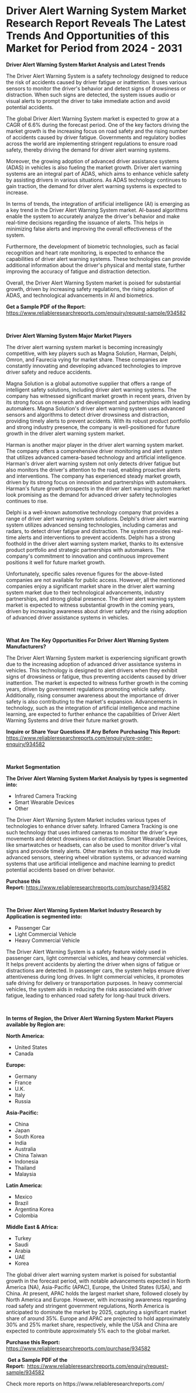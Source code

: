 <p><h1>Driver Alert Warning System Market Research Report Reveals The Latest Trends And Opportunities of this Market for Period from 2024 - 2031</h1></p><p><strong>Driver Alert Warning System Market Analysis and Latest Trends</strong></p>
<p><p>The Driver Alert Warning System is a safety technology designed to reduce the risk of accidents caused by driver fatigue or inattention. It uses various sensors to monitor the driver's behavior and detect signs of drowsiness or distraction. When such signs are detected, the system issues audio or visual alerts to prompt the driver to take immediate action and avoid potential accidents.</p><p>The global Driver Alert Warning System market is expected to grow at a CAGR of 6.6% during the forecast period. One of the key factors driving the market growth is the increasing focus on road safety and the rising number of accidents caused by driver fatigue. Governments and regulatory bodies across the world are implementing stringent regulations to ensure road safety, thereby driving the demand for driver alert warning systems.</p><p>Moreover, the growing adoption of advanced driver assistance systems (ADAS) in vehicles is also fueling the market growth. Driver alert warning systems are an integral part of ADAS, which aims to enhance vehicle safety by assisting drivers in various situations. As ADAS technology continues to gain traction, the demand for driver alert warning systems is expected to increase.</p><p>In terms of trends, the integration of artificial intelligence (AI) is emerging as a key trend in the Driver Alert Warning System market. AI-based algorithms enable the system to accurately analyze the driver's behavior and make real-time decisions regarding the issuance of alerts. This helps in minimizing false alerts and improving the overall effectiveness of the system.</p><p>Furthermore, the development of biometric technologies, such as facial recognition and heart rate monitoring, is expected to enhance the capabilities of driver alert warning systems. These technologies can provide additional information about the driver's physical and mental state, further improving the accuracy of fatigue and distraction detection.</p><p>Overall, the Driver Alert Warning System market is poised for substantial growth, driven by increasing safety regulations, the rising adoption of ADAS, and technological advancements in AI and biometrics.</p></p>
<p><strong>Get a Sample PDF of the Report:&nbsp;</strong> <a href="https://www.reliableresearchreports.com/enquiry/request-sample/934582">https://www.reliableresearchreports.com/enquiry/request-sample/934582</a></p>
<p>&nbsp;</p>
<p><strong>Driver Alert Warning System Major Market Players</strong></p>
<p><p>The driver alert warning system market is becoming increasingly competitive, with key players such as Magna Solution, Harman, Delphi, Omron, and Faurecia vying for market share. These companies are constantly innovating and developing advanced technologies to improve driver safety and reduce accidents.</p><p>Magna Solution is a global automotive supplier that offers a range of intelligent safety solutions, including driver alert warning systems. The company has witnessed significant market growth in recent years, driven by its strong focus on research and development and partnerships with leading automakers. Magna Solution's driver alert warning system uses advanced sensors and algorithms to detect driver drowsiness and distraction, providing timely alerts to prevent accidents. With its robust product portfolio and strong industry presence, the company is well-positioned for future growth in the driver alert warning system market.</p><p>Harman is another major player in the driver alert warning system market. The company offers a comprehensive driver monitoring and alert system that utilizes advanced camera-based technology and artificial intelligence. Harman's driver alert warning system not only detects driver fatigue but also monitors the driver's attention to the road, enabling proactive alerts and interventions. The company has experienced steady market growth, driven by its strong focus on innovation and partnerships with automakers. Harman's future growth prospects in the driver alert warning system market look promising as the demand for advanced driver safety technologies continues to rise.</p><p>Delphi is a well-known automotive technology company that provides a range of driver alert warning system solutions. Delphi's driver alert warning system utilizes advanced sensing technologies, including cameras and radars, to detect driver fatigue and distraction. The system provides real-time alerts and interventions to prevent accidents. Delphi has a strong foothold in the driver alert warning system market, thanks to its extensive product portfolio and strategic partnerships with automakers. The company's commitment to innovation and continuous improvement positions it well for future market growth.</p><p>Unfortunately, specific sales revenue figures for the above-listed companies are not available for public access. However, all the mentioned companies enjoy a significant market share in the driver alert warning system market due to their technological advancements, industry partnerships, and strong global presence. The driver alert warning system market is expected to witness substantial growth in the coming years, driven by increasing awareness about driver safety and the rising adoption of advanced driver assistance systems in vehicles.</p></p>
<p>&nbsp;</p>
<p><strong>What Are The Key Opportunities For Driver Alert Warning System Manufacturers?</strong></p>
<p><p>The Driver Alert Warning System market is experiencing significant growth due to the increasing adoption of advanced driver assistance systems in vehicles. This technology is designed to alert drivers when they exhibit signs of drowsiness or fatigue, thus preventing accidents caused by driver inattention. The market is expected to witness further growth in the coming years, driven by government regulations promoting vehicle safety. Additionally, rising consumer awareness about the importance of driver safety is also contributing to the market's expansion. Advancements in technology, such as the integration of artificial intelligence and machine learning, are expected to further enhance the capabilities of Driver Alert Warning Systems and drive their future market growth.</p></p>
<p><strong>Inquire or Share Your Questions If Any Before Purchasing This Report:</strong> <a href="https://www.reliableresearchreports.com/enquiry/pre-order-enquiry/934582">https://www.reliableresearchreports.com/enquiry/pre-order-enquiry/934582</a></p>
<p>&nbsp;</p>
<p><strong>Market Segmentation</strong></p>
<p><strong>The Driver Alert Warning System Market Analysis by types is segmented into:</strong></p>
<p><ul><li>Infrared Camera Tracking</li><li>Smart Wearable Devices</li><li>Other</li></ul></p>
<p><p>The Driver Alert Warning System Market includes various types of technologies to enhance driver safety. Infrared Camera Tracking is one such technology that uses infrared cameras to monitor the driver's eye movements and detect drowsiness or distraction. Smart Wearable Devices, like smartwatches or headsets, can also be used to monitor driver's vital signs and provide timely alerts. Other markets in this sector may include advanced sensors, steering wheel vibration systems, or advanced warning systems that use artificial intelligence and machine learning to predict potential accidents based on driver behavior.</p></p>
<p><strong>Purchase this Report:&nbsp;</strong><a href="https://www.reliableresearchreports.com/purchase/934582">https://www.reliableresearchreports.com/purchase/934582</a></p>
<p>&nbsp;</p>
<p><strong>The Driver Alert Warning System Market Industry Research by Application is segmented into:</strong></p>
<p><ul><li>Passenger Car</li><li>Light Commercial Vehicle</li><li>Heavy Commercial Vehicle</li></ul></p>
<p><p>The Driver Alert Warning System is a safety feature widely used in passenger cars, light commercial vehicles, and heavy commercial vehicles. It helps prevent accidents by alerting the driver when signs of fatigue or distractions are detected. In passenger cars, the system helps ensure driver attentiveness during long drives. In light commercial vehicles, it promotes safe driving for delivery or transportation purposes. In heavy commercial vehicles, the system aids in reducing the risks associated with driver fatigue, leading to enhanced road safety for long-haul truck drivers.</p></p>
<p>&nbsp;</p>
<p><strong>In terms of Region, the Driver Alert Warning System Market Players available by Region are:</strong></p>
<p>
    <p> <strong> North America: </strong>
        <ul>
            <li>United States</li>
            <li>Canada</li>
        </ul>
        </p> 
    <p> <strong> Europe: </strong>
        <ul>
            <li>Germany</li>
            <li>France</li>
            <li>U.K.</li>
            <li>Italy</li>
            <li>Russia</li>
        </ul>
        </p> 
    <p> <strong> Asia-Pacific: </strong>
        <ul>
            <li>China</li>
            <li>Japan</li>
            <li>South Korea</li>
            <li>India</li>
            <li>Australia</li>
            <li>China Taiwan</li>
            <li>Indonesia</li>
            <li>Thailand</li>
            <li>Malaysia</li>
        </ul>
        </p> 
    <p> <strong> Latin America: </strong>
        <ul>
            <li>Mexico</li>
            <li>Brazil</li>
            <li>Argentina Korea</li>
            <li>Colombia</li>
        </ul>
        </p> 
    <p> <strong> Middle East & Africa: </strong>
        <ul>
            <li>Turkey</li>
            <li>Saudi</li>
            <li>Arabia</li>
            <li>UAE</li>
            <li>Korea</li>
        </ul>
    </p>
    </p>
<p><p>The global driver alert warning system market is poised for substantial growth in the forecast period, with notable advancements expected in North America (NA), Asia-Pacific (APAC), Europe, the United States (USA), and China. At present, APAC holds the largest market share, followed closely by North America and Europe. However, with increasing awareness regarding road safety and stringent government regulations, North America is anticipated to dominate the market by 2025, capturing a significant market share of around 35%. Europe and APAC are projected to hold approximately 30% and 25% market share, respectively, while the USA and China are expected to contribute approximately 5% each to the global market.</p></p>
<p><strong>Purchase this Report: </strong><a href="https://www.reliableresearchreports.com/purchase/934582">https://www.reliableresearchreports.com/purchase/934582</a></p>
<p>&nbsp;<strong>Get a Sample PDF of the Report:&nbsp;&nbsp;</strong><a href="https://www.reliableresearchreports.com/enquiry/request-sample/934582">https://www.reliableresearchreports.com/enquiry/request-sample/934582</a></p>
<p><strong></strong></p>
<p>Check more reports on https://www.reliableresearchreports.com/</p>
